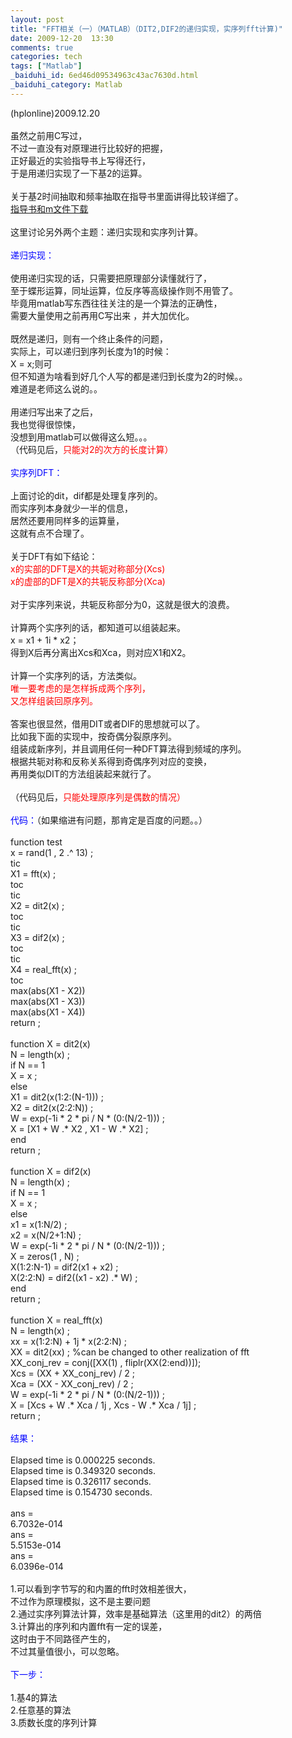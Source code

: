```yaml
---
layout: post
title: "FFT相关（一）（MATLAB）（DIT2,DIF2的递归实现，实序列fft计算)"
date: 2009-12-20  13:30
comments: true
categories: tech
tags: ["Matlab"]
_baiduhi_id: 6ed46d09534963c43ac7630d.html
_baiduhi_category: Matlab
---
```


(hplonline)2009.12.20<br/><br/>
虽然之前用C写过，<br/>
不过一直没有对原理进行比较好的把握，<br/>
正好最近的实验指导书上写得还行，<br/>
于是用递归实现了一下基2的运算。<br/><br/>
关于基2时间抽取和频率抽取在指导书里面讲得比较详细了。<br/><a href="http://www.box.net/shared/cleppvpyx2" target="_blank">指导书和m文件下载</a><br/><br/>
这里讨论另外两个主题：递归实现和实序列计算。<br/><font color="#0000ff"><br/>
递归实现：</font><br/><br/>
使用递归实现的话，只需要把原理部分读懂就行了，<br/>
至于蝶形运算，同址运算，位反序等高级操作则不用管了。<br/>
毕竟用matlab写东西往往关注的是一个算法的正确性，<br/>
需要大量使用之前再用C写出来 ，并大加优化。<br/><br/>
既然是递归，则有一个终止条件的问题，<br/>
实际上，可以递归到序列长度为1的时候：<br/>
X = x;则可<br/>
但不知道为啥看到好几个人写的都是递归到长度为2的时候。。<br/>
难道是老师这么说的。。<br/><br/>
用递归写出来了之后，<br/>
我也觉得很惊悚，<br/>
没想到用matlab可以做得这么短。。。<br/>
（代码见后，<font color="#ff0000">只能对2的次方的长度计算）</font><br/><br/><font color="#0000ff">实序列DFT：</font><br/><br/>
上面讨论的dit，dif都是处理复序列的。<br/>
而实序列本身就少一半的信息，<br/>
居然还要用同样多的运算量，<br/>
这就有点不合理了。<br/><br/>
关于DFT有如下结论：<br/><font color="#ff0000">x的实部的DFT是X的共轭对称部分(Xcs)<br/>
x的虚部的DFT是X的共轭反称部分(Xca)</font><br/><br/>
对于实序列来说，共轭反称部分为0，这就是很大的浪费。<br/><br/>
计算两个实序列的话，都知道可以组装起来。<br/>
x = x1 + 1i * x2；<br/>
得到X后再分离出Xcs和Xca，则对应X1和X2。<br/><br/>
计算一个实序列的话，方法类似。<br/><font color="#ff0000">唯一要考虑的是怎样拆成两个序列，<br/>
又怎样组装回原序列。</font><br/><br/>
答案也很显然，借用DIT或者DIF的思想就可以了。<br/>
比如我下面的实现中，按奇偶分裂原序列。<br/>
组装成新序列，并且调用任何一种DFT算法得到频域的序列。<br/>
根据共轭对称和反称关系得到奇偶序列对应的变换，<br/>
再用类似DIT的方法组装起来就行了。<br/><br/>
（代码见后，<font color="#ff0000">只能处理原序列是偶数的情况）</font><br/><br/><font color="#0000ff">代码：</font>（如果缩进有问题，那肯定是百度的问题。。）<br/><br/>
function test<br/>
x = rand(1 , 2 .^ 13) ;<br/>
tic<br/>
X1 = fft(x) ;<br/>
toc<br/>
tic<br/>
X2 = dit2(x) ;<br/>
toc<br/>
tic<br/>
X3 = dif2(x) ;<br/>
toc<br/>
tic<br/>
X4 = real_fft(x) ;<br/>
toc<br/>
max(abs(X1 - X2)) <br/>
max(abs(X1 - X3))<br/>
max(abs(X1 - X4))<br/>
return ;<br/><br/>
function X = dit2(x)<br/>
N = length(x) ;<br/>
if N == 1<br/>
X = x ;<br/>
else <br/>
X1 = dit2(x(1:2:(N-1))) ;<br/>
X2 = dit2(x(2:2:N)) ;<br/>
W = exp(-1i * 2 * pi / N * (0:(N/2-1))) ;<br/>
X = [X1 + W .* X2 , X1 - W .* X2] ;<br/>
end<br/>
return ;<br/><br/>
function X = dif2(x)<br/>
N = length(x) ;<br/>
if N == 1<br/>
X = x ;<br/>
else<br/>
x1 = x(1:N/2) ;<br/>
x2 = x(N/2+1:N) ;<br/>
W = exp(-1i * 2 * pi / N * (0:(N/2-1))) ;<br/>
X = zeros(1 , N) ;<br/>
X(1:2:N-1) = dif2(x1 + x2) ;<br/>
X(2:2:N) = dif2((x1 - x2) .* W) ;<br/>
end<br/>
return ;<br/><br/>
function X = real_fft(x)<br/>
N = length(x) ;<br/>
xx = x(1:2:N) + 1j * x(2:2:N) ;<br/>
XX = dit2(xx) ; %can be changed to other realization of fft<br/>
XX_conj_rev = conj([XX(1) , fliplr(XX(2:end))]);<br/>
Xcs = (XX + XX_conj_rev) / 2 ;<br/>
Xca = (XX - XX_conj_rev) / 2 ;<br/>
W = exp(-1i * 2 * pi / N * (0:(N/2-1))) ;<br/>
X = [Xcs + W .* Xca / 1j , Xcs - W .* Xca / 1j] ;<br/>
return ;<br/><br/><font color="#0000ff">结果：</font><br/><br/>
Elapsed time is 0.000225 seconds.<br/>
Elapsed time is 0.349320 seconds.<br/>
Elapsed time is 0.326117 seconds.<br/>
Elapsed time is 0.154730 seconds.<br/><br/>
ans =<br/>
6.7032e-014<br/>
ans =<br/>
5.5153e-014<br/>
ans =<br/>
6.0396e-014<br/><br/>
1.可以看到字节写的和内置的fft时效相差很大，<br/>
不过作为原理模拟，这不是主要问题<br/>
2.通过实序列算法计算，效率是基础算法（这里用的dit2）的两倍<br/>
3.计算出的序列和内置fft有一定的误差，<br/>
这时由于不同路径产生的，<br/>
不过其量值很小，可以忽略。<br/><br/><font color="#0000ff">下一步：</font><br/><br/>
1.基4的算法<br/>
2.任意基的算法<br/>
3.质数长度的序列计算<br/>
